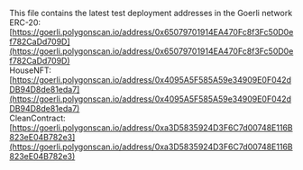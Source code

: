 This file contains the latest test deployment addresses in the Goerli network<br/>ERC-20: [https://goerli.polygonscan.io/address/0x65079701914EA470Fc8f3Fc50D0ef782CaDd709D](https://goerli.polygonscan.io/address/0x65079701914EA470Fc8f3Fc50D0ef782CaDd709D)<br/>HouseNFT: [https://goerli.polygonscan.io/address/0x4095A5F585A59e34909E0F042dDB94D8de81eda7](https://goerli.polygonscan.io/address/0x4095A5F585A59e34909E0F042dDB94D8de81eda7)<br/>CleanContract: [https://goerli.polygonscan.io/address/0xa3D5835924D3F6C7d00748E116B823eE04B782e3](https://goerli.polygonscan.io/address/0xa3D5835924D3F6C7d00748E116B823eE04B782e3)<br/>